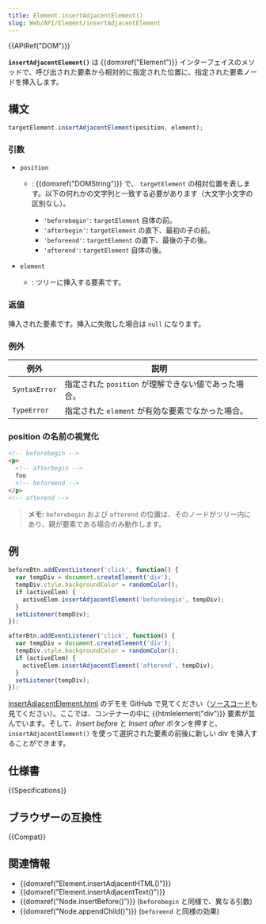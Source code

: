 ```yaml
---
title: Element.insertAdjacentElement()
slug: Web/API/Element/insertAdjacentElement
---
```


{{APIRef("DOM")}}

**`insertAdjacentElement()`** は {{domxref("Element")}} インターフェイスのメソッドで、呼び出された要素から相対的に指定された位置に、指定された要素ノードを挿入します。

## 構文

```js
targetElement.insertAdjacentElement(position, element);
```

### 引数

- `position`

  - : {{domxref("DOMString")}} で、 `targetElement` の相対位置を表します。以下の何れかの文字列と一致する必要があります（大文字小文字の区別なし）。

    - `'beforebegin'`: `targetElement` 自体の前。
    - `'afterbegin'`: `targetElement` の直下、最初の子の前。
    - `'beforeend'`: `targetElement` の直下、最後の子の後。
    - `'afterend'`: `targetElement` 自体の後。

- `element`
  - : ツリーに挿入する要素です。

### 返値

挿入された要素です。挿入に失敗した場合は `null` になります。

### 例外

| 例外     | 説明                                         |
| ------------- | --------------------------------------------------- |
| `SyntaxError` | 指定された `position` が理解できない値であった場合。 |
| `TypeError`   | 指定された `element` が有効な要素でなかった場合。     |

### position の名前の視覚化

```html
<!-- beforebegin -->
<p>
  <!-- afterbegin -->
  foo
  <!-- beforeend -->
</p>
<!-- afterend -->
```

> **メモ:** `beforebegin` および `afterend` の位置は、そのノードがツリー内にあり、親が要素である場合のみ動作します。

## 例

```js
beforeBtn.addEventListener('click', function() {
  var tempDiv = document.createElement('div');
  tempDiv.style.backgroundColor = randomColor();
  if (activeElem) {
    activeElem.insertAdjacentElement('beforebegin', tempDiv);
  }
  setListener(tempDiv);
});

afterBtn.addEventListener('click', function() {
  var tempDiv = document.createElement('div');
  tempDiv.style.backgroundColor = randomColor();
  if (activeElem) {
    activeElem.insertAdjacentElement('afterend', tempDiv);
  }
  setListener(tempDiv);
});
```

[insertAdjacentElement.html](https://mdn.github.io/dom-examples/insert-adjacent/insertAdjacentElement.html) のデモを GitHub で見てください（[ソースコード](https://github.com/mdn/dom-examples/blob/master/insert-adjacent/insertAdjacentElement.html)も見てください）。ここでは、コンテナーの中に {{htmlelement("div")}} 要素が並んでいます。そして、_Insert before_ と _Insert after_ ボタンを押すと、 `insertAdjacentElement()` を使って選択された要素の前後に新しい div を挿入することができます。

## 仕様書

{{Specifications}}

## ブラウザーの互換性

{{Compat}}

## 関連情報

- {{domxref("Element.insertAdjacentHTML()")}}
- {{domxref("Element.insertAdjacentText()")}}
- {{domxref("Node.insertBefore()")}} (`beforebegin` と同様で、異なる引数)
- {{domxref("Node.appendChild()")}} (`beforeend` と同様の効果)
